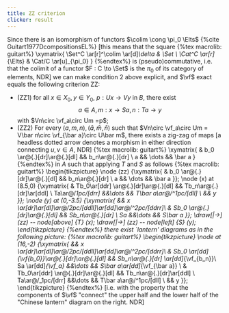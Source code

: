 ```yaml
---
title: ZZ criterion
clicker: result
---
```


Since there is an isomorphism of functors $\colim \cong \pi_0 \Elts$ {%cite Guitart1977DcompositionsEL%} [this means that the square
{%tex macrolib: guitart%}
\xymatrix{
\Set^C \ar[r]^\colim \ar[d]_\delta & \Set \\
\Cat^C \ar[r]_{\Elts} & \Cat/C \ar[u]_{\pi_0}
}
{%endtex%}
is (pseudo)commutative, i.e. that the colimit of a functor $F : C \to \Set$ is the $\pi_0$ of its category of elements, NDR] we can make condition 2 above explicit, and $\vf$ exact equals the following criterion ZZ:

- (ZZ1) for all $x\in X_0, y\in Y_0$, $p : Ux \to Vy$ in $B$, there exist
      $$a\in A, \, m : x \to Sa, \, n : Ta \to y$$
      with $Vn\circ \vf_a\circ Um =p$;
- (ZZ2) For every $(a,m,n), (\bar a,\bar m, \bar n)$ such that $Vn\circ \vf_a\circ Um = V\bar n\circ \vf_{\bar a}\circ U\bar m$, there exists a zig-zag of maps [a headless dotted arrow denotes a morphism in either direction connecting $u,v\in A$, NDR]
{%tex macrolib: guitart%}
\xymatrix{ & b_0 \ar@{.}[dr]\ar@{.}[dl]  && b_n\ar@{.}[dr] \\ a && \dots && \bar a }
{%endtex%}
in $A$ such that applying $T$ and $S$ as follows
{%tex macrolib: guitart%}
\begin{tikzpicture}
  \node (zz) {\xymatrix{ & b_0 \ar@{.}[dr]\ar@{.}[dl]  && b_n\ar@{.}[dr] \\ a && \dots && \bar a }};
  \node (x) at (8.5,0) {\xymatrix{
& Tb_0\ar[ddr] \ar@{.}[dr]\ar@{.}[dl] && Tb_n\ar@{.}[dr]\ar[ddl] \\
Ta\ar@/_1pc/[drr] &&\dots && T\bar a\ar@/^1pc/[dll] \\
&& y
}};
  \node (y) at (0,-3.5) {\xymatrix{
&& x \ar[dr]\ar[dl]\ar@/_2pc/[ddll]\ar[dd]\ar@/^2pc/[ddrr]\\
& Sb_0 \ar@{.}[dr]\ar@{.}[dl]  && Sb_n\ar@{.}[dr] \\
Sa &&\dots && S\bar a
}};
  \draw[|->] (zz) -- node[above] {$T$} (x);
  \draw[|->] (zz) -- node[left] {$S$} (y);
\end{tikzpicture}
{%endtex%}
there exist `lantern' diagrams as in the following picture:
{%tex macrolib: guitart%}
\begin{tikzpicture}
  \node at (16,-2) {\xymatrix{
&& x \ar[dr]\ar[dl]\ar@/_2pc/[ddll]\ar[dd]\ar@/^2pc/[ddrr]\\
& Sb_0 \ar[dd]_{\vf_{b_0}}\ar@{.}[dr]\ar@{.}[dl]  && Sb_n\ar@{.}[dr] \ar[dd]_{\vf_{b_n}}\\
Sa \ar[dd]_{\vf_a} &&\dots && S\bar a\ar[dd]_{\vf_{\bar a}} \\
& Tb_0\ar[ddr] \ar@{.}[dr]\ar@{.}[dl] && Tb_n\ar@{.}[dr]\ar[ddl] \\
Ta\ar@/_1pc/[drr] &&\dots && T\bar a\ar@/^1pc/[dll] \\
&& y }};
\end{tikzpicture}
{%endtex%}
[i.e. with the property that the components of $\vf$ "connect" the upper half and the lower half of the "Chinese lantern" diagram on the right. NDR]